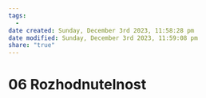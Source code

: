 ```yaml
---
tags:
  - 
date created: Sunday, December 3rd 2023, 11:58:28 pm
date modified: Sunday, December 3rd 2023, 11:59:08 pm
share: "true"
---
```


# 06 Rozhodnutelnost